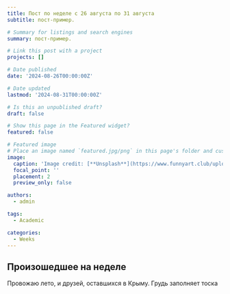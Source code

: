 ```yaml
---
title: Пост по неделе с 26 августа по 31 августа
subtitle: пост-пример.

# Summary for listings and search engines
summary: пост-пример.

# Link this post with a project
projects: []

# Date published
date: '2024-08-26T00:00:00Z'

# Date updated
lastmod: '2024-08-31T00:00:00Z'

# Is this an unpublished draft?
draft: false

# Show this page in the Featured widget?
featured: false

# Featured image
# Place an image named `featured.jpg/png` in this page's folder and customize its options here.
image:
  caption: 'Image credit: [**Unsplash**](https://www.funnyart.club/uploads/posts/2022-10/1666335577_34-www-funnyart-club-p-kartinki-ucheba-obrazovanie-krasivo-35.jpg)'
  focal_point: ''
  placement: 2
  preview_only: false

authors:
  - admin

tags:
  - Academic

categories:
  - Weeks
---
```


## Произошедшее на неделе

Провожаю лето, и друзей, оставшихся в Крыму. Грудь заполняет тоска



